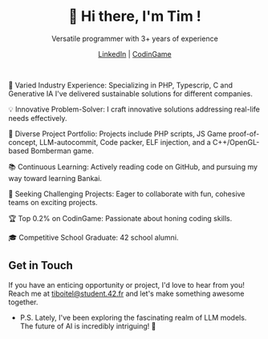 <p align="center">
  <h1 align="center">👋 Hi there, I'm Tim !</h1>
  <p align="center">Versatile programmer with 3+ years of experience</p>
</p>

<p align="center">
  <a href="https://www.linkedin.com/in/tiboitel/">LinkedIn</a> |
  <a href="https://www.codingame.com/profile/867f4caf6cc7b94ff76dc070f0b61eb10305793">CodinGame</a>
</p>

<br />

💼 Varied Industry Experience: Specializing in PHP, Typescrip, C and Generative IA I've delivered sustainable solutions for different companies.

💡 Innovative Problem-Solver: I craft innovative solutions addressing real-life needs effectively.

🚀 Diverse Project Portfolio: Projects include PHP scripts, JS Game proof-of-concept, LLM-autocommit, Code packer, ELF injection, and a C++/OpenGL-based Bomberman game.

📚 Continuous Learning: Actively reading code on GitHub, and pursuing my way toward learning Bankai.

🌟 Seeking Challenging Projects: Eager to collaborate with fun, cohesive teams on exciting projects.

🏆 Top 0.2% on CodinGame: Passionate about honing coding skills.

🎓 Competitive School Graduate: 42 school alumni.

## Get in Touch

If you have an enticing opportunity or project, I'd love to hear from you! Reach me at tiboitel@student.42.fr and let's make something awesome together.

* P.S. Lately, I've been exploring the fascinating realm of LLM models. The future of AI is incredibly intriguing! 🌌
